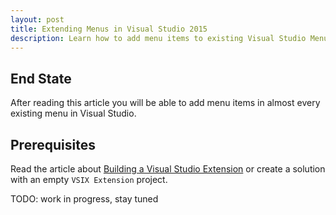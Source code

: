 ```yaml
---
layout: post
title: Extending Menus in Visual Studio 2015
description: Learn how to add menu items to existing Visual Studio Menu's
---
```


## End State

After reading this article you will be able to add menu items in almost every existing menu in Visual Studio.

## Prerequisites

Read the article about [Building a Visual Studio Extension](/2016/10/Building-A-Visual-Studio-Extension) or create a solution with an empty `VSIX Extension` project.

TODO: work in progress, stay tuned